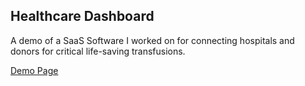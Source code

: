 ## Healthcare Dashboard

A demo of a SaaS Software I worked on for connecting hospitals and donors for critical
life-saving transfusions.

<a href="https://demo-healthcare-app.vusa.io/app/dashboard">Demo Page<a>
